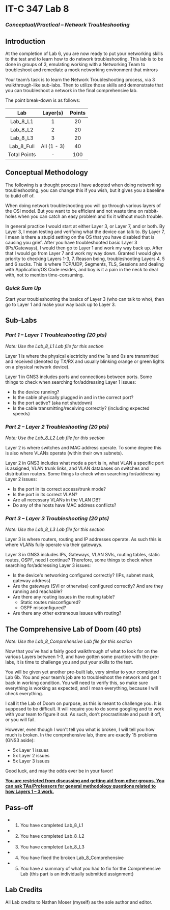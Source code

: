 # IT-C 347 Lab 8
### *Conceptual/Practical – Network Troubleshooting*
## Introduction

At the completion of Lab 6, you are now ready to put your networking skills to the test and to learn how to do network troubleshooting. This lab is to be done in groups of 3, emulating working with a Networking Team to troubleshoot and remediate a mock networking environment that mirrors 

Your team’s task is to learn the Network Troubleshooting process, via 3 walkthrough-like sub-labs. Then to utilize those skills and demonstrate that you can troubleshoot a network in the final comprehensive lab.

The point break-down is as follows:

| Lab	| Layer(s)	| Points |
| :------: | :------: | :------: |
| Lab_8_L1	| 1	| 20 |
| Lab_8_L2	| 2	| 20 |
| Lab_8_L3	| 3	| 20 |
| Lab_8_Full	| All (1 - 3)	| 40 |
| Total Points | - |	100 |

## Conceptual Methodology

The following is a thought process I have adopted when doing networking troubleshooting, you can change this if you wish, but it gives you a baseline to build off of. 

When doing network troubleshooting you will go through various layers of the OSI model. But you want to be efficient and not waste time on rabbit-holes when you can catch an easy problem and fix it without much trouble. 

In general practice I would start at either Layer 3, or Layer 7, and or both. By Layer 3, I mean testing and verifying what the device can talk to. By Layer 7, I mean is there a stupid setting on the OS that you have disabled that is causing you grief. After you have troubleshooted basic Layer 3 (IPs/Gateways), I would then go to Layer 1 and work my way back up. After that I would go from Layer 7 and work my way down. Granted I would give priority to checking Layers 1-3, 7. Reason being, troubleshooting Layers 4, 5 and 6 sucks. This is where TCP/UDP, Segments, TLS, Sessions and dealing with Application/OS Code resides, and boy is it a pain in the neck to deal with, not to mention time-consuming.

### *Quick Sum Up*

Start your troubleshooting the basics of Layer 3 (who can talk to who), then go to Layer 1 and make your way back up to Layer 3.

## Sub-Labs

### *Part 1 – Layer 1 Troubleshooting (20 pts)*

*Note: Use the Lab_8_L1 Lab file for this section*

Layer 1 is where the physical electricity and the 1s and 0s are transmitted and received (denoted by TX/RX and usually blinking orange or green lights on a physical network device). 

Layer 1 in GNS3 includes ports and connections between ports. Some things to check when searching for/addressing Layer 1 issues:
-	Is the device running?
-	Is the cable physically plugged in and in the correct port?
-	Is the port active? (aka not shutdown)
-	Is the cable transmitting/receiving correctly? (including expected speeds)

### *Part 2 – Layer 2 Troubleshooting (20 pts)*

*Note: Use the Lab_8_L2 Lab file for this section*

Layer 2 is where switches and MAC address operate. To some degree this is also where VLANs operate (within their own subnets). 

Layer 2 in GNS3 includes what mode a port is in, what VLAN a specific port is assigned, VLAN trunk links, and VLAN databases on switches and distribution routers. Some things to check when searching for/addressing Layer 2 issues:
-	Is the port in its correct access/trunk mode?
-	Is the port in its correct VLAN?
-	Are all necessary VLANs in the VLAN DB?
-	Do any of the hosts have MAC address conflicts?

### *Part 3 – Layer 3 Troubleshooting (20 pts)*

*Note: Use the Lab_8_L3 Lab file for this section*

Layer 3 is where routers, routing and IP addresses operate. As such this is where VLANs fully operate via their gateways.

Layer 3 in GNS3 includes IPs, Gateways, VLAN SVIs, routing tables, static routes, OSPF, need I continue? Therefore, some things to check when searching for/addressing Layer 3 issues:
-	Is the device's networking configured correctly? (IPs, subnet mask, gateway address)
-	Are the gateways (SVI or otherwise) configured correctly? And are they running and reachable?
-	Are there any routing issues in the routing table?
    -	Static routes misconfigured?
    -	OSPF misconfigured?
-	Are there any other extraneous issues with routing?

## The Comprehensive Lab of Doom (40 pts)

*Note: Use the Lab_8_Comprehensive Lab file for this section*

Now that you’ve had a fairly good walkthrough of what to look for on the various Layers between 1-3, and have gotten some practice with the pre-labs, it is time to challenge you and put your skills to the test.

You will be given yet another pre-built lab, very similar to your completed Lab 6b. You and your team’s job are to troubleshoot the network and get it back in working condition. You will need to verify this, so make sure everything is working as expected, and I mean everything, because I will check everything.

I call it the Lab of Doom on purpose, as this is meant to challenge you. It is supposed to be difficult. It will require you to do some googling and to work with your team to figure it out. As such, don’t procrastinate and push it off, or you will fail. 

However, even though I won't tell you what is broken, I will tell you how much is broken. In the comprehensive lab, there are exactly 15 problems (GNS3 aside):
- 5x Layer 1 issues
- 5x Layer 2 issues
- 5x Layer 3 issues

Good luck, and may the odds ever be in your favor!

<ins>**You are restricted from discussing and getting aid from other groups. You can ask TAs/Professors for general methodology questions related to how Layers 1 – 3 work.**</ins>


## Pass-off
-	1) You have completed Lab_8_L1
-	2) You have completed Lab_8_L2
-	3) You have completed Lab_8_L3
-	4) You have fixed the broken Lab_8_Comprehensive
-	5) You have a summary of what you had to fix for the Comprehensive Lab (this part is an individually submitted assignment)

## Lab Credits

All Lab credits to Nathan Moser (myself) as the sole author and editor.
